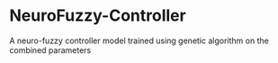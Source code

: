 # NeuroFuzzy-Controller
A neuro-fuzzy controller model trained using genetic algorithm on the combined parameters
